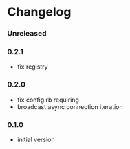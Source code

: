# Changelog

### Unreleased

### 0.2.1
* fix registry

### 0.2.0
* fix config.rb requiring
* broadcast async connection iteration

### 0.1.0
* initial version

